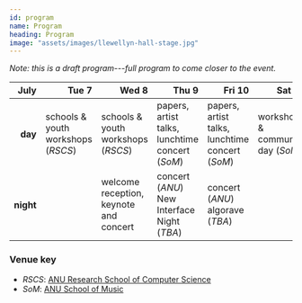 ```yaml
---
id: program
name: Program
heading: Program
image: "assets/images/llewellyn-hall-stage.jpg"
---
```


_Note: this is a draft program---full program to come closer to the event._

<style>
table .heading {
  padding: 8px;
  font-weight: bold;
  text-align: right;
}
</style>

<table class="table">
  <thead class="heading">
    <tr>
      <th>July</th>
      <th>Tue 7</th>
      <th>Wed 8</th>
      <th>Thu 9</th>
      <th>Fri 10</th>
      <th>Sat 11</th>
    </tr>
  </thead>
  <tbody>
    <tr>
      <td class="heading">day</td>
      <td>schools &amp; youth workshops (<em>RSCS</em>)</td>
      <td>schools &amp; youth workshops (<em>RSCS</em>)</td>
      <td>papers, artist talks, lunchtime concert (<em>SoM</em>)</td>
      <td>papers, artist talks, lunchtime concert (<em>SoM</em>)</td>
      <td>workshops &amp; community day (<em>SoM</em>)</td>
    </tr>
    <tr>
      <td class="heading">night</td>
      <td>&nbsp;</td>
      <td>welcome reception, keynote and concert</td>
      <td>concert (<em>ANU</em>)<br>New Interface Night (<em>TBA</em>)</td>
      <td>concert (<em>ANU</em>)<br>algorave (<em>TBA</em>)</td>
      <td>&nbsp;</td>
    </tr>
  </tbody>
</table>

### Venue key

- _RSCS_: [ANU Research School of Computer Science](https://cs.anu.edu.au)
- _SoM_: [ANU School of Music](https://music.cass.anu.edu.au)
